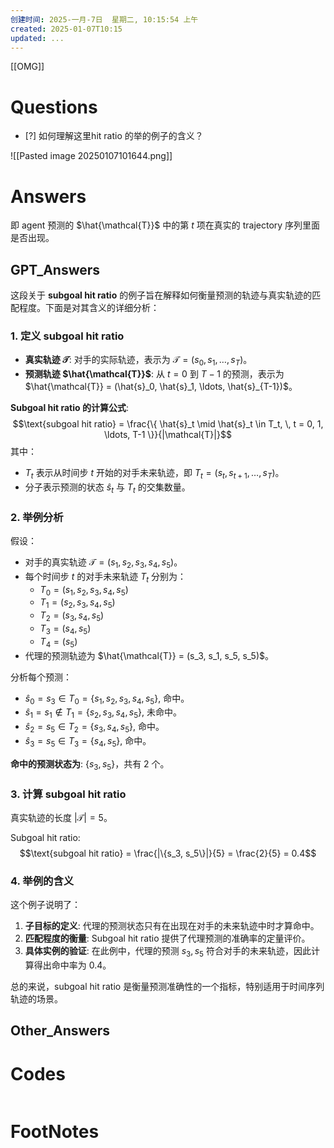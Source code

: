 ```yaml
---
创建时间: 2025-一月-7日  星期二, 10:15:54 上午
created: 2025-01-07T10:15
updated: ...
---
```

[[OMG]]

# Questions

- [?] 如何理解这里hit ratio 的举的例子的含义？

![[Pasted image 20250107101644.png]]
# Answers

即 agent 预测的 $\hat{\mathcal{T}}$ 中的第 $t$ 项在真实的 trajectory 序列里面是否出现。

## GPT_Answers


这段关于 **subgoal hit ratio** 的例子旨在解释如何衡量预测的轨迹与真实轨迹的匹配程度。下面是对其含义的详细分析：

### 1. **定义 subgoal hit ratio**
- **真实轨迹 $\mathcal{T}$**: 对手的实际轨迹，表示为 $\mathcal{T} = (s_0, s_1, \ldots, s_T)$。
- **预测轨迹 $\hat{\mathcal{T}}$**: 从 $t = 0$ 到 $T-1$ 的预测，表示为 $\hat{\mathcal{T}} = (\hat{s}_0, \hat{s}_1, \ldots, \hat{s}_{T-1})$。

**Subgoal hit ratio 的计算公式**:
$$\text{subgoal hit ratio} = \frac{\{ \hat{s}_t \mid \hat{s}_t \in T_t, \, t = 0, 1, \ldots, T-1 \}}{|\mathcal{T}|}$$
其中：
- $T_t$ 表示从时间步 $t$ 开始的对手未来轨迹，即 $T_t = (s_t, s_{t+1}, \ldots, s_T)$。
- 分子表示预测的状态 $\hat{s}_t$ 与 $T_t$ 的交集数量。

### 2. **举例分析**
假设：
- 对手的真实轨迹 $\mathcal{T} = (s_1, s_2, s_3, s_4, s_5)$。
- 每个时间步 $t$ 的对手未来轨迹 $T_t$ 分别为：
  - $T_0 = (s_1, s_2, s_3, s_4, s_5)$
  - $T_1 = (s_2, s_3, s_4, s_5)$
  - $T_2 = (s_3, s_4, s_5)$
  - $T_3 = (s_4, s_5)$
  - $T_4 = (s_5)$
- 代理的预测轨迹为 $\hat{\mathcal{T}} = (s_3, s_1, s_5, s_5)$。

分析每个预测：
- $\hat{s}_0 = s_3 \in T_0 = \{s_1, s_2, s_3, s_4, s_5\}$, 命中。
- $\hat{s}_1 = s_1 \notin T_1 = \{s_2, s_3, s_4, s_5\}$, 未命中。
- $\hat{s}_2 = s_5 \in T_2 = \{s_3, s_4, s_5\}$, 命中。
- $\hat{s}_3 = s_5 \in T_3 = \{s_4, s_5\}$, 命中。

**命中的预测状态为**: $\{s_3, s_5\}$，共有 2 个。

### 3. **计算 subgoal hit ratio**
真实轨迹的长度 $|\mathcal{T}| = 5$。

Subgoal hit ratio:
$$\text{subgoal hit ratio} = \frac{|\{s_3, s_5\}|}{5} = \frac{2}{5} = 0.4$$

### 4. **举例的含义**
这个例子说明了：
1. **子目标的定义**: 代理的预测状态只有在出现在对手的未来轨迹中时才算命中。
2. **匹配程度的衡量**: Subgoal hit ratio 提供了代理预测的准确率的定量评价。
3. **具体实例的验证**: 在此例中，代理的预测 $s_3, s_5$ 符合对手的未来轨迹，因此计算得出命中率为 0.4。

总的来说，subgoal hit ratio 是衡量预测准确性的一个指标，特别适用于时间序列轨迹的场景。

## Other_Answers


# Codes

```python

```


# FootNotes
